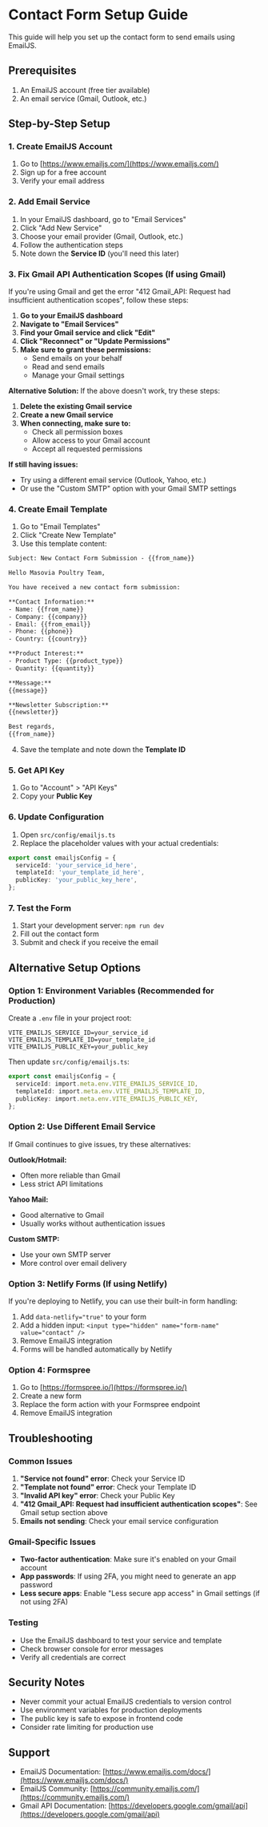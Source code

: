 # Contact Form Setup Guide

This guide will help you set up the contact form to send emails using EmailJS.

## Prerequisites

1. An EmailJS account (free tier available)
2. An email service (Gmail, Outlook, etc.)

## Step-by-Step Setup

### 1. Create EmailJS Account

1. Go to [https://www.emailjs.com/](https://www.emailjs.com/)
2. Sign up for a free account
3. Verify your email address

### 2. Add Email Service

1. In your EmailJS dashboard, go to "Email Services"
2. Click "Add New Service"
3. Choose your email provider (Gmail, Outlook, etc.)
4. Follow the authentication steps
5. Note down the **Service ID** (you'll need this later)

### 3. Fix Gmail API Authentication Scopes (If using Gmail)

If you're using Gmail and get the error "412 Gmail_API: Request had insufficient authentication scopes", follow these steps:

1. **Go to your EmailJS dashboard**
2. **Navigate to "Email Services"**
3. **Find your Gmail service and click "Edit"**
4. **Click "Reconnect" or "Update Permissions"**
5. **Make sure to grant these permissions:**
   - Send emails on your behalf
   - Read and send emails
   - Manage your Gmail settings

**Alternative Solution:**
If the above doesn't work, try these steps:

1. **Delete the existing Gmail service**
2. **Create a new Gmail service**
3. **When connecting, make sure to:**
   - Check all permission boxes
   - Allow access to your Gmail account
   - Accept all requested permissions

**If still having issues:**
- Try using a different email service (Outlook, Yahoo, etc.)
- Or use the "Custom SMTP" option with your Gmail SMTP settings

### 4. Create Email Template

1. Go to "Email Templates"
2. Click "Create New Template"
3. Use this template content:

```html
Subject: New Contact Form Submission - {{from_name}}

Hello Masovia Poultry Team,

You have received a new contact form submission:

**Contact Information:**
- Name: {{from_name}}
- Company: {{company}}
- Email: {{from_email}}
- Phone: {{phone}}
- Country: {{country}}

**Product Interest:**
- Product Type: {{product_type}}
- Quantity: {{quantity}}

**Message:**
{{message}}

**Newsletter Subscription:**
{{newsletter}}

Best regards,
{{from_name}}
```

4. Save the template and note down the **Template ID**

### 5. Get API Key

1. Go to "Account" > "API Keys"
2. Copy your **Public Key**

### 6. Update Configuration

1. Open `src/config/emailjs.ts`
2. Replace the placeholder values with your actual credentials:

```typescript
export const emailjsConfig = {
  serviceId: 'your_service_id_here',
  templateId: 'your_template_id_here', 
  publicKey: 'your_public_key_here',
};
```

### 7. Test the Form

1. Start your development server: `npm run dev`
2. Fill out the contact form
3. Submit and check if you receive the email

## Alternative Setup Options

### Option 1: Environment Variables (Recommended for Production)

Create a `.env` file in your project root:

```env
VITE_EMAILJS_SERVICE_ID=your_service_id
VITE_EMAILJS_TEMPLATE_ID=your_template_id
VITE_EMAILJS_PUBLIC_KEY=your_public_key
```

Then update `src/config/emailjs.ts`:

```typescript
export const emailjsConfig = {
  serviceId: import.meta.env.VITE_EMAILJS_SERVICE_ID,
  templateId: import.meta.env.VITE_EMAILJS_TEMPLATE_ID,
  publicKey: import.meta.env.VITE_EMAILJS_PUBLIC_KEY,
};
```

### Option 2: Use Different Email Service

If Gmail continues to give issues, try these alternatives:

**Outlook/Hotmail:**
- Often more reliable than Gmail
- Less strict API limitations

**Yahoo Mail:**
- Good alternative to Gmail
- Usually works without authentication issues

**Custom SMTP:**
- Use your own SMTP server
- More control over email delivery

### Option 3: Netlify Forms (If using Netlify)

If you're deploying to Netlify, you can use their built-in form handling:

1. Add `data-netlify="true"` to your form
2. Add a hidden input: `<input type="hidden" name="form-name" value="contact" />`
3. Remove EmailJS integration
4. Forms will be handled automatically by Netlify

### Option 4: Formspree

1. Go to [https://formspree.io/](https://formspree.io/)
2. Create a new form
3. Replace the form action with your Formspree endpoint
4. Remove EmailJS integration

## Troubleshooting

### Common Issues

1. **"Service not found" error**: Check your Service ID
2. **"Template not found" error**: Check your Template ID  
3. **"Invalid API key" error**: Check your Public Key
4. **"412 Gmail_API: Request had insufficient authentication scopes"**: See Gmail setup section above
5. **Emails not sending**: Check your email service configuration

### Gmail-Specific Issues

- **Two-factor authentication**: Make sure it's enabled on your Gmail account
- **App passwords**: If using 2FA, you might need to generate an app password
- **Less secure apps**: Enable "Less secure app access" in Gmail settings (if not using 2FA)

### Testing

- Use the EmailJS dashboard to test your service and template
- Check browser console for error messages
- Verify all credentials are correct

## Security Notes

- Never commit your actual EmailJS credentials to version control
- Use environment variables for production deployments
- The public key is safe to expose in frontend code
- Consider rate limiting for production use

## Support

- EmailJS Documentation: [https://www.emailjs.com/docs/](https://www.emailjs.com/docs/)
- EmailJS Community: [https://community.emailjs.com/](https://community.emailjs.com/)
- Gmail API Documentation: [https://developers.google.com/gmail/api](https://developers.google.com/gmail/api) 